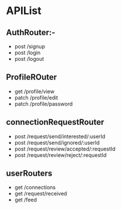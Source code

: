   # APIList

  ## AuthRouter:-
  - post /signup
  - post /login
  - post /logout

  ## ProfileROuter
  - get /profile/view
  - patch /profile/edit
  - patch /profile/password

  ## connectionRequestRouter
  - post /request/send/interested/:userId
  - post /request/send/ignored/:userId
  - post /request/review/accepted/:requestId
  - post /request/review/reject/:requestId

  ## userRouters
  - get /connections
  - get /request/received
  - get /feed   